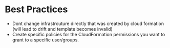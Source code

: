 # Best Practices

* Dont change infrastrcuture directly that was created by cloud formation (will lead to drift and template becomes invalid)
* Create specific policies for the CloudFormation permissions you want to grant to a specific user/groups. 
